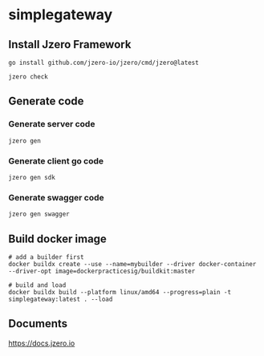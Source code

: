 # simplegateway

## Install Jzero Framework

```shell
go install github.com/jzero-io/jzero/cmd/jzero@latest

jzero check
```

## Generate code

### Generate server code

```shell
jzero gen
```

### Generate client go code

```shell
jzero gen sdk
```

### Generate swagger code

```shell
jzero gen swagger
```

## Build docker image

```shell
# add a builder first
docker buildx create --use --name=mybuilder --driver docker-container --driver-opt image=dockerpracticesig/buildkit:master

# build and load
docker buildx build --platform linux/amd64 --progress=plain -t simplegateway:latest . --load
```

## Documents

https://docs.jzero.io